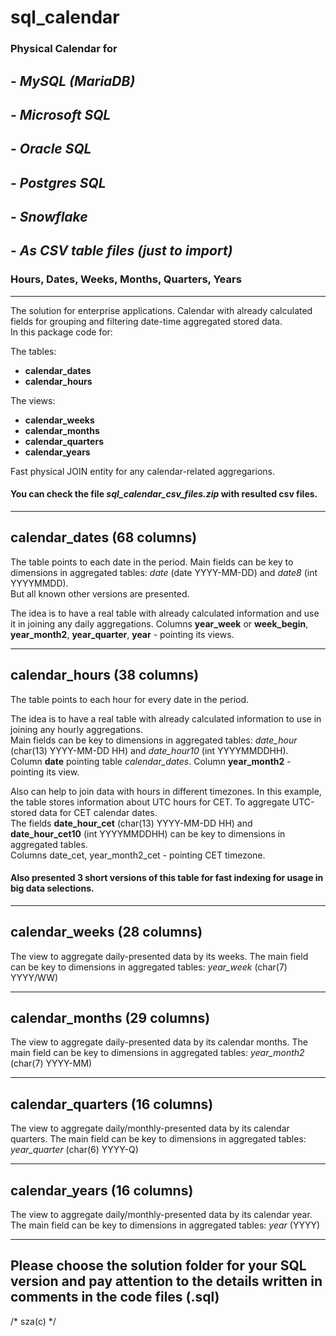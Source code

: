 # sql_calendar

### Physical **Calendar** for 
## - *MySQL (MariaDB)*  
## - *Microsoft SQL*
## - *Oracle SQL*  
## - *Postgres SQL*
## - *Snowflake*
## - *As CSV table files (just to import)*
### Hours, Dates, Weeks, Months, Quarters, Years

--- 
The solution for enterprise applications. Calendar with already calculated fields for grouping and filtering date-time aggregated stored data.  
In this package code for:

The tables:
- **calendar_dates**
- **calendar_hours**

The views:
- **calendar_weeks**
- **calendar_months**
- **calendar_quarters**
- **calendar_years**

Fast physical JOIN entity for any calendar-related aggregarions.
#### You can check the file *sql_calendar_csv_files.zip* with resulted csv files.

---
 ## **calendar_dates** (68 columns)  
 The table points to each date in the period.
 Main fields can be key to dimensions in aggregated tables: *date* (date YYYY-MM-DD) and *date8* (int YYYYMMDD).  
 But all known other versions are presented. 

 The idea is to have a real table with already calculated information and use it in joining any daily aggregations. 
 Columns **year_week** or **week_begin**, **year_month2**, **year_quarter**, **year** - pointing its views. 

---
 ## **calendar_hours** (38 columns)  
 The table points to each hour for every date in the period.
 
 The idea is to have a real table with already calculated information to use in joining any hourly aggregations.  
 Main fields can be key to dimensions in aggregated tables: *date_hour* (char(13) YYYY-MM-DD HH) and *date_hour10* (int YYYYMMDDHH).  
 Column **date** pointing table *calendar_dates*. Column **year_month2** - pointing its view.  
 
 Also can help to join data with hours in different timezones.
 In this example, the table stores information about UTC hours for CET. To aggregate UTC-stored data for CET calendar dates.  
 The fields **date_hour_cet** (char(13) YYYY-MM-DD HH) and **date_hour_cet10** (int YYYYMMDDHH) can be key to dimensions in aggregated tables.   
 Columns date_cet, year_month2_cet - pointing CET timezone.  
 
#### Also presented 3 short versions of this table for fast indexing for usage in big data selections.

---

 ## **calendar_weeks** (28 columns)  
 The view to aggregate daily-presented data by its weeks.
 The main field can be key to dimensions in aggregated tables: *year_week* (char(7) YYYY/WW)

---

 ## **calendar_months** (29 columns)  
 The view to aggregate daily-presented data by its calendar months.
 The main field can be key to dimensions in aggregated tables: *year_month2* (char(7) YYYY-MM)

---

 ## **calendar_quarters** (16 columns)  
 The view to aggregate daily/monthly-presented data by its calendar quarters.
 The main field can be key to dimensions in aggregated tables: *year_quarter* (char(6) YYYY-Q)

---

 ## **calendar_years** (16 columns)  
 The view to aggregate daily/monthly-presented data by its calendar year.
 The main field can be key to dimensions in aggregated tables: *year* (YYYY)

---

Please choose the solution folder for your SQL version and pay attention to the details written in comments in the code files (.sql)
--- 
/*
 sza(c)
 */
